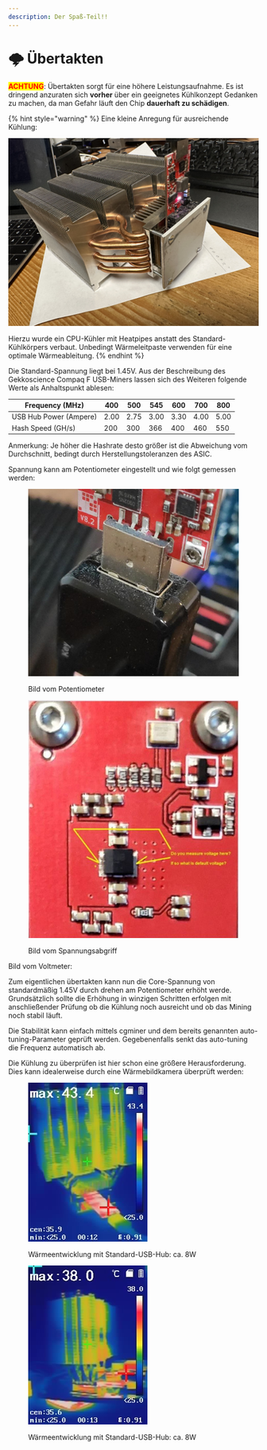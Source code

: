 ```yaml
---
description: Der Spaß-Teil!!
---
```


# 🌩 Übertakten

<mark style="color:red;">**ACHTUNG**</mark>: Übertakten sorgt für eine höhere Leistungsaufnahme. Es ist dringend anzuraten sich **vorher** über ein geeignetes Kühlkonzept Gedanken zu machen, da man Gefahr läuft den Chip **dauerhaft zu schädigen**.

{% hint style="warning" %}
Eine kleine Anregung für ausreichende Kühlung:

![](../.gitbook/assets/Kühlkörper.jpg)

Hierzu wurde ein CPU-Kühler mit Heatpipes anstatt des Standard-Kühlkörpers verbaut. Unbedingt Wärmeleitpaste verwenden für eine optimale Wärmeableitung.
{% endhint %}



Die Standard-Spannung liegt bei 1.45V. Aus der Beschreibung des Gekkoscience Compaq F USB-Miners lassen sich des Weiteren folgende Werte als Anhaltspunkt ablesen:

| Frequency (MHz)        | 400  | 500  | 545  | 600  | 700  | 800  |
| ---------------------- | ---- | ---- | ---- | ---- | ---- | ---- |
| USB Hub Power (Ampere) | 2.00 | 2.75 | 3.00 | 3.30 | 4.00 | 5.00 |
| Hash Speed (GH/s)      | 200  | 300  | 366  | 400  | 460  | 550  |

Anmerkung: Je höher die Hashrate desto größer ist die Abweichung vom Durchschnitt, bedingt durch Herstellungstoleranzen des ASIC.

Spannung kann am Potentiometer eingestellt und wie folgt gemessen werden:

<figure><img src="../.gitbook/assets/Potentiometer.JPG" alt=""><figcaption><p>Bild vom Potentiometer</p></figcaption></figure>

<figure><img src="../.gitbook/assets/Spannungsabgriff.JPG" alt=""><figcaption><p>Bild vom Spannungsabgriff</p></figcaption></figure>

Bild vom Voltmeter:



Zum eigentlichen übertakten kann nun die Core-Spannung von standardmäßig 1.45V durch drehen am Potentiometer erhöht werde. Grundsätzlich sollte die Erhöhung in winzigen Schritten erfolgen mit anschließender Prüfung ob die Kühlung noch ausreicht und ob das Mining noch stabil läuft.

Die Stabilität kann einfach mittels cgminer und dem bereits genannten auto-tuning-Parameter geprüft werden. Gegebenenfalls senkt das auto-tuning die Frequenz automatisch ab.

Die Kühlung zu überprüfen ist hier schon eine größere Herausforderung. Dies kann idealerweise durch eine Wärmebildkamera überprüft werden:

<div>

<figure><img src="../.gitbook/assets/IMG-1181.JPG" alt=""><figcaption><p>Wärmeentwicklung mit Standard-USB-Hub: ca. 8W</p></figcaption></figure>

 

<figure><img src="../.gitbook/assets/IMG-1183.JPG" alt=""><figcaption><p>Wärmeentwicklung mit Standard-USB-Hub: ca. 8W</p></figcaption></figure>

</div>

